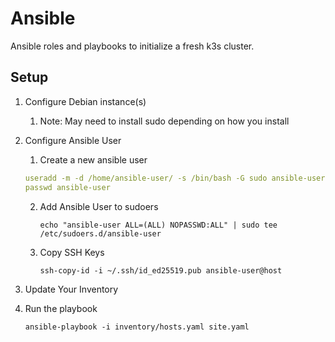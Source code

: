 # Ansible

Ansible roles and playbooks to initialize a fresh k3s cluster.

## Setup

1. Configure Debian instance(s)
   1. Note: May need to install sudo depending on how you install
2. Configure Ansible User
    1. Create a new ansible user

    ```yaml
    useradd -m -d /home/ansible-user/ -s /bin/bash -G sudo ansible-user
    passwd ansible-user
    ```

    2. Add Ansible User to sudoers

        ```shell
        echo "ansible-user ALL=(ALL) NOPASSWD:ALL" | sudo tee /etc/sudoers.d/ansible-user
        ```

    3. Copy SSH Keys

        ```shell
        ssh-copy-id -i ~/.ssh/id_ed25519.pub ansible-user@host
        ```

3. Update Your Inventory
4. Run the playbook

    ```shell
    ansible-playbook -i inventory/hosts.yaml site.yaml
    ```
